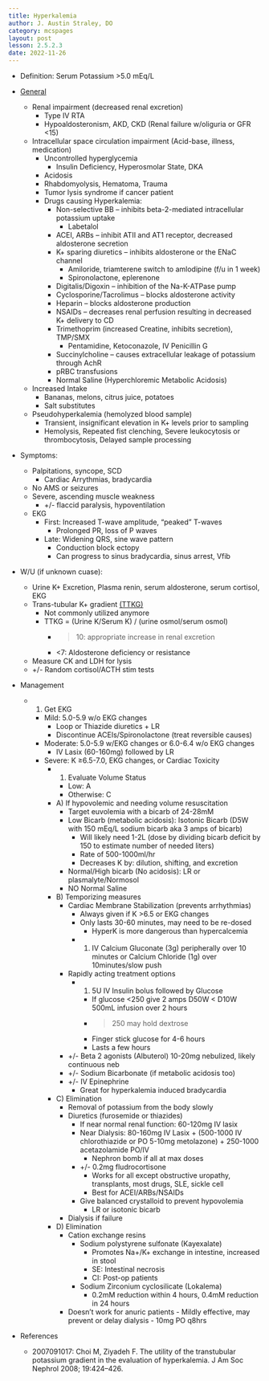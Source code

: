 ```yaml
---
title: Hyperkalemia
author: J. Austin Straley, DO
category: mcspages
layout: post
lesson: 2.5.2.3
date: 2022-11-26
---
```


<html>
    <meta charset="UTF-8">
    <meta name="viewport" content="width=device-width, initial-scale=1">
    <link href="{{site.baseurl}}/assets/grid/bootstrap-grid.min.css" rel="stylesheet">
    <link href="{{site.baseurl}}/assets/grid/grid.css" rel="stylesheet">
    <link rel="stylesheet" href="{{site.baseurl}}/assets/gitbook/gitbook-plugin-fontsettings/website.css">
    <link rel="stylesheet" href="{{site.baseurl}}/assets/gitbook/gitbook-plugin-search-pro/search.css">
    <link rel="stylesheet" href="{{site.baseurl}}/assets/gitbook/gitbook-plugin-back-to-top-button/plugin.css">
    <link rel="stylesheet" href="{{site.baseurl}}/assets/gitbook/style.css">
    <link rel="stylesheet" href="{{site.baseurl}}/assets/gitbook/rouge/{{ site.syntax_highlighter_style | default: 'colorful' }}.css">
    <meta name="HandheldFriendly" content="true"/>
    <meta name="viewport" content="width=device-width, initial-scale=1, user-scalable=no">
    <meta name="apple-mobile-web-app-capable" content="yes">
    <meta name="apple-mobile-web-app-status-bar-style" content="black">
    <link rel="apple-touch-icon-precomposed" sizes="152x152" href="{{site.baseurl}}/assets/gitbook/images/apple-touch-icon-precomposed-152.png">
    <link rel="shortcut icon" href="{{site.baseurl}}/{{site.favicon_path}}" type="image/x-icon">
    <style>
        .p {
            color: #B8B8B8;
        }
        .p1 {
            color
        }
    </style>
</html>

-   Definition: Serum Potassium >5.0 mEq/L
-	[General][3]
    -	Renal impairment (decreased renal excretion)
        -	Type IV RTA
        -	Hypoaldosteronism, AKD, CKD (Renal failure w/oliguria or GFR <15)
    -   Intracellular space circulation impairment (Acid-base, illness, medication)
        -	Uncontrolled hyperglycemia
            -	Insulin Deficiency, Hyperosmolar State, DKA
        -	Acidosis
        -	Rhabdomyolysis, Hematoma, Trauma
        -	Tumor lysis syndrome if cancer patient
        -	Drugs causing Hyperkalemia: 
            -	Non-selective BB – inhibits beta-2-mediated intracellular potassium uptake
                -	Labetalol
            -	ACEI, ARBs – inhibit ATII and AT1 receptor, decreased aldosterone secretion
            -	K+ sparing diuretics – inhibits aldosterone or the ENaC channel
                -	Amiloride, triamterene switch to amlodipine (f/u in 1 week)
                -	Spironolactone, eplerenone
            -	Digitalis/Digoxin – inhibition of the Na-K-ATPase pump
            -	Cyclosporine/Tacrolimus – blocks aldosterone activity
            -	Heparin – blocks aldosterone production
            -	NSAIDs – decreases renal perfusion resulting in decreased K+ delivery to CD
            -	Trimethoprim (increased Creatine, inhibits secretion), TMP/SMX
                -	Pentamidine, Ketoconazole, IV Penicillin G
            -	Succinylcholine – causes extracellular leakage of potassium through AchR
            -	pRBC transfusions
            -	Normal Saline (Hyperchloremic Metabolic Acidosis)
    -   Increased Intake
        -   Bananas, melons, citrus juice, potatoes
        -	Salt substitutes
    -	Pseudohyperkalemia (hemolyzed blood sample)
        -	Transient, insignificant elevation in K+ levels prior to sampling
        -	Hemolysis, Repeated fist clenching, Severe leukocytosis or thrombocytosis, Delayed sample processing
-	Symptoms:
    -	Palpitations, syncope, SCD
        -	Cardiac Arrythmias, bradycardia
    -	No AMS or seizures
    -	Severe, ascending muscle weakness
        -	+/- flaccid paralysis, hypoventilation
    -	EKG
        -	First: Increased T-wave amplitude, “peaked” T-waves
            -	Prolonged PR, loss of P waves
        -	Late: Widening QRS, sine wave pattern
            -	Conduction block ectopy
            -	Can progress to sinus bradycardia, sinus arrest, Vfib
-	W/U (if unknown cuase): 
    -   Urine K+ Excretion, Plasma renin, serum aldosterone, serum cortisol, EKG
    -	Trans-tubular K+ gradient [(TTKG)][1]
        -   Not commonly utilized anymore
        -	TTKG = (Urine K/Serum K) / (urine osmol/serum osmol)
            -	>10: appropriate increase in renal excretion
            -	<7: Aldosterone deficiency or resistance
    -	Measure CK and LDH for lysis
    -	+/- Random cortisol/ACTH stim tests
-	Management
    -	1) Get EKG
        -	Mild: 5.0-5.9 w/o EKG changes
            -	Loop or Thiazide diuretics + LR
            -	Discontinue ACEIs/Spironolactone (treat reversible causes)
        -	Moderate: 5.0-5.9 w/EKG changes or 6.0-6.4 w/o EKG changes
            -	IV Lasix (60-160mg) followed by LR
        -	Severe: K ≥6.5-7.0, EKG changes, or Cardiac Toxicity
            -	1) Evaluate Volume Status
                -	Low: A
                -	Otherwise: C
            -	A) If hypovolemic and needing volume resuscitation
                -	Target euvolemia with a bicarb of 24-28mM
                -	Low Bicarb (metabolic acidosis): Isotonic Bicarb (D5W with 150 mEq/L sodium bicarb aka 3 amps of bicarb)
                    -	Will likely need 1-2L (dose by dividing bicarb deficit by 150 to estimate number of needed liters)
                    -	Rate of 500-1000ml/hr
                    -	Decreases K by: dilution, shifting, and excretion
                -	Normal/High bicarb (No acidosis): LR or plasmalyte/Normosol
                -	NO Normal Saline
            -	B) Temporizing measures
                -	Cardiac Membrane Stabilization (prevents arrhythmias)
                    -	Always given if K >6.5 or EKG changes
                    -	Only lasts 30-60 minutes, may need to be re-dosed
                        -	HyperK is more dangerous than hypercalcemia
                    -	1) IV Calcium Gluconate (3g) peripherally over 10 minutes or Calcium Chloride (1g) over 10minutes/slow push
                -	Rapidly acting treatment options
                    -	1) 5U IV Insulin bolus followed by Glucose 
                        -	If glucose <250 give 2 amps D50W < D10W 500mL infusion over 2 hours
                        -	>250 may hold dextrose
                        -	Finger stick glucose for 4-6 hours
                        -	Lasts a few hours
                -	+/- Beta 2 agonists (Albuterol) 10-20mg nebulized, likely continuous neb
                -	+/- Sodium Bicarbonate (if metabolic acidosis too)
                -	+/- IV Epinephrine
                    -	Great for hyperkalemia induced bradycardia
            -	C) Elimination
                -	Removal of potassium from the body slowly
                -	Diuretics (furosemide or thiazides)
                    -	If near normal renal function: 60-120mg IV lasix
                    -	Near Dialysis: 80-160mg IV Lasix + (500-1000 IV chlorothiazide or PO 5-10mg metolazone) + 250-1000 acetazolamide PO/IV
                        -	Nephron bomb if all at max doses
                    -	+/- 0.2mg fludrocortisone
                        -	Works for all except obstructive uropathy, transplants, most drugs, SLE, sickle cell
                        -	Best for ACEI/ARBs/NSAIDs
                    -	Give balanced crystalloid to prevent hypovolemia
                        -	LR or isotonic bicarb
                -	Dialysis if failure
            -	D) Elimination
                -	Cation exchange resins 
                    -	Sodium polystyrene sulfonate (Kayexalate)
                        -	Promotes Na+/K+ exchange in intestine, increased in stool
                        -	SE: Intestinal necrosis
                        -	CI: Post-op patients
                    -	Sodium Zirconium cyclosilicate (Lokalema)
                        -	0.2mM reduction within 4 hours, 0.4mM reduction in 24 hours
                -	Doesn’t work for anuric patients
                        -	Mildly effective, may prevent or delay dialysis
                        -	10mg PO q8hrs

- References
    - 2007091017: Choi M, Ziyadeh F. The utility of the transtubular potassium gradient in the evaluation of hyperkalemia. J Am Soc Nephrol 2008; 19:424–426.

[1]: https://www.mdcalc.com/calc/3944/transtubular-potassium-gradient-ttkg
[2]: https://doi.org/10.1681/ASN.2007091017
[3]: https://doi.org/10.3949/ccjm.84a.17056
